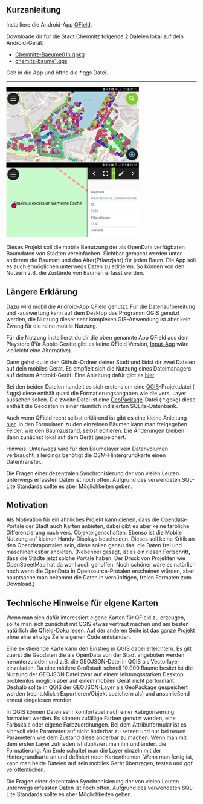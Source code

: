 ## Kurzanleitung
Installiere die Android-App [QField](https://qfield.org/).

Downloade dir für die Stadt Chemnitz folgende 2 Dateien lokal auf dein Android-Gerät:
* [Chemnitz-Baeume01h.gpkg](https://github.com/kolossos/Trees-in-QField/raw/master/Chemnitz/Chemnitz-Baeume01h.gpkg)
* [chemitz-baume1.qgs](https://github.com/kolossos/Trees-in-QField/raw/master/Chemnitz/chemitz-baume1.qgs)

Geh in die App und öffne die *.qgs Datei.

-------------------------------------------------------------------------------------------

<img src="https://github.com/kolossos/Trees-in-QField/raw/master/images/Screenshot_20200501-213206_QField.jpg" width="351" title="Bäume nach Art">  <img src="https://github.com/kolossos/Trees-in-QField/raw/master/images/Screenshot_20200501-213348_QField.jpg" width="351" title="editierbare Details als Formular">

Dieses Projekt soll die mobile Benutzung der als OpenData verfügbaren Baumdaten von Städten vereinfachen. 
Sichtbar gemacht werden unter anderem die Baumart und das Alter(Pflanzjahr) für jeden Baum. Die App soll es auch ermöglichen unterwegs Daten zu editieren. So können von den Nutzern z.B. die Zustände von Baumen erfasst werden. 

## Längere Erklärung
Dazu wird mobil die Android-App [QField](https://qfield.org/) genutzt. Für die Datenaufbereitung und -auswertung kann auf dem Desktop das Programm QGIS genutzt werden, die Nutzung dieser sehr komplexen GIS-Anwendung ist aber kein Zwang für die reine mobile Nutzung.

Für die Nutzung installierst du dir die oben genannte App QField aus dem Playstore (Für Apple-Geräte gibt es keine QField Version, [Input-App](https://github.com/lutraconsulting/input) wäre vielleicht eine Alternative).

Dann gehst du in den Github-Ordner deiner Stadt und lädst dir zwei Dateien auf dein mobiles Gerät. Es empfielt sich die Nutzung eines Dateimanagers auf deinem Android-Gerät.
Eine Anleitung dafür gibt es [hier](https://qfield.org/docs/project-management/project-selection.html).

Bei den beiden Dateien handelt es sich erstens um eine [QGIS](https://qgis.org)-Projektdatei ( *.qgs) diese enthält quasi die Formatierungsangaben wie die vers. Layer aussehen sollen. Die zweite Datei ist eine [GeoPackage](https://de.wikipedia.org/wiki/GeoPackage)-Datei ( *.gpkg) diese enthält die Geodaten in einer räumlich indizierten SQLite-Datenbank.  
 
Auch wenn QField recht selbst erklärend ist gibt es eine kleine Anleitung [hier](https://qfield.org/docs/user-guide/index.html).
In den Formularen zu den einzelnen Bäumen kann man freigegeben Felder, wie den Baumzustand, selbst editieren. Die Änderungen bleiben dann zunächst lokal auf dem Gerät gespeichert. 

Hinweis: Unterwegs wird für den Bäumelayer kein Datenvolumen verbraucht, allerdings benötigt die OSM-Hintergrundkarte einen Datentransfer.

Die Fragen einer dezentralen Synchronisierung der von vielen Leuten unterwegs erfassten Daten ist noch offen. Aufgrund des verwendeten SQL-Lite Standards sollte es aber Möglichkeiten geben. 

## Motivation
Als Motivation für ein ähnliches Projekt kann dienen, dass die Opendata-Portale der Stadt auch Karten anbieten, dabei gibt es aber keine farbliche Differenzierung nach vers. Objekteigenschaften. Ebenso ist die Mobile Nutzung auf kleinen Handy-Displays bescheiden. Dieses soll keine Kritik an den Opendataportalen sein, diese sollen genau das, die Daten frei und maschinenlesbar anbieten. (Nebenbei gesagt, ist es ein riesen Fortschritt, dass die Städte jetzt solche Portale haben. Der Druck von Projekten wie OpenStreetMap hat da wohl auch geholfen. Noch schöner wäre es natürlich noch wenn die OpenData in Opensource-Protalen erscheinen würden, aber hauptsache man bekommt die Daten in vernünftigen, freien Formaten zum Download.)      
 
## Technische Hinweise für eigene Karten 
Wenn man sich dafür interessiert eigene Karten für QField zu erzeugen, sollte man sich zunächst mit QGIS etwas vertraut machen und am besten natürlich die Qfield-Doku lesen. Auf der anderen Seite ist das ganze Projekt ohne eine einzige Zeile eigenen Code entstanden. 

Eine existierende Karte kann den Einstieg in QGIS dabei erleichtern. Es gilt zuerst die Geodaten die als OpenData von der Stadt angeboten werden herunterzuladen und z.B. die GEOJSON-Datei in QGIS als Vectorlayer einzuladen. Da eine mittlere Großstadt schnell 10.000 Baume besitzt ist die Nutzung der GEOJSON Datei zwar auf einem leistungsstarken Desktop problemlos möglich aber auf einem mobilen Gerät nicht performant. Deshalb sollte in QGIS der GEOJSON-Layer als GeoPackage gespeichert werden (rechtsklick->Exportieren/Objekt speichern als) und anschließend erneut eingelesen werden. 

In QGIS können Daten sehr komfortabel nach einer Kategorisierung formatiert werden. Es können zufällige Farben genutzt werden, eine Farbskala oder eigene Farbzuordnungen. Bei dem Attributformular ist es sinnvoll viele Parameter auf nicht änderbar zu setzen und nur bei neuen Parametern wie dem Zustand diese änderbar zu machen. Wenn man mit dem ersten Layer zufrieden ist dupliziert man ihn und ändert die Formatierung. Am Ende schaltet man die Layer einzeln mit der Hintergrundkarte an und definiert noch Kartenthemen. Wenn man fertig ist, kann man beide Dateien auf sein mobiles Gerät übertragen, testen und ggf. veröffentlichen. 

Die Fragen einer dezentralen Synchronisierung der von vielen Leuten unterwegs erfassten Daten ist noch offen. Aufgrund des verwendeten SQL-Lite Standards sollte es aber Möglichkeiten geben. 
